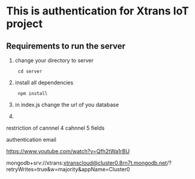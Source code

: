# This is authentication for Xtrans IoT project

## Requirements to run the server 

1. change your directory to server

        cd server

2. install all dependencies

        npm install 

3. in index.js change the url of you database 

4. 

restriction of cannnel 4 cahnnel 5 fields

authentication email


https://www.youtube.com/watch?v=Qfh2tWa1rBU

mongodb+srv://xtrans:xtranscloud@cluster0.8rn7t.mongodb.net/?retryWrites=true&w=majority&appName=Cluster0
